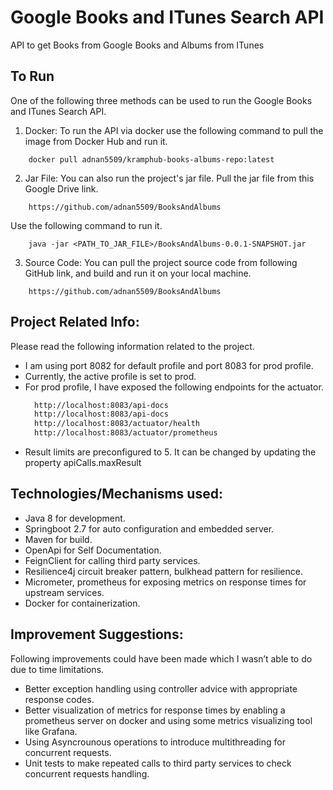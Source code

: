 Google Books and ITunes Search API
===

API to get Books from Google Books and Albums from ITunes

## To Run

One of the following three methods can be used to run the Google Books and ITunes Search API.

1. Docker: To run the API via docker use the following command to pull the image from Docker Hub and run it.
```
    docker pull adnan5509/kramphub-books-albums-repo:latest
```
2. Jar File: You can also run the project's jar file. Pull the jar file from this Google Drive link. 
```
    https://github.com/adnan5509/BooksAndAlbums
```
Use the following command to run it.


```
    java -jar <PATH_TO_JAR_FILE>/BooksAndAlbums-0.0.1-SNAPSHOT.jar
```
3. Source Code: You can pull the project source code from following GitHub link, and build and run it on your local machine.
```
    https://github.com/adnan5509/BooksAndAlbums
```
## Project Related Info:

Please read the following information related to the project.

* I am using port 8082 for default profile and port 8083 for prod profile.
* Currently, the active profile is set to prod.
* For prod profile, I have exposed the following endpoints for the actuator.
    ```http://localhost:8083/swagger-ui.html
      http://localhost:8083/api-docs
      http://localhost:8083/api-docs
      http://localhost:8083/actuator/health
      http://localhost:8083/actuator/prometheus
    ```
* Result limits are preconfigured to 5. It can be changed by updating the property apiCalls.maxResult

## Technologies/Mechanisms used:
* Java 8 for development.
* Springboot 2.7 for auto configuration and embedded server.
* Maven for build.
* OpenApi for Self Documentation.
* FeignClient for calling third party services.
* Resilience4j circuit breaker pattern, bulkhead pattern for resilience.
* Micrometer, prometheus for exposing metrics on response times for upstream services.
* Docker for containerization.

## Improvement Suggestions:
Following improvements could have been made which I wasn’t able to do due to time limitations.
* Better exception handling using controller advice with appropriate response codes.
*  Better visualization of metrics for response times by enabling a prometheus server on docker and using some metrics visualizing tool like Grafana.
*  Using Asyncrounous operations to introduce multithreading for concurrent requests.
*  Unit tests to make repeated calls to third party services to check concurrent requests handling. 

